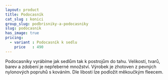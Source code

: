 ```yaml
---
layout: product
title: Podocasník
cat_slug : konici
group_slug: podbrisniky-a-podocasniky
slug: podocasnik
has_image: true
pricing:
  - variant : Podocasník k sedlu
    price   : 490
---
```


Podocasníky vyrábíme jak sedlům tak k postrojům do tahu. Velikostí, tvarů, barev a zdobení je nepřeberné množství.
Výrobek je zhotoven z pevných nylonových popruhů s kováním. Dle libosti lze podložit měkoučkým fleecem.

